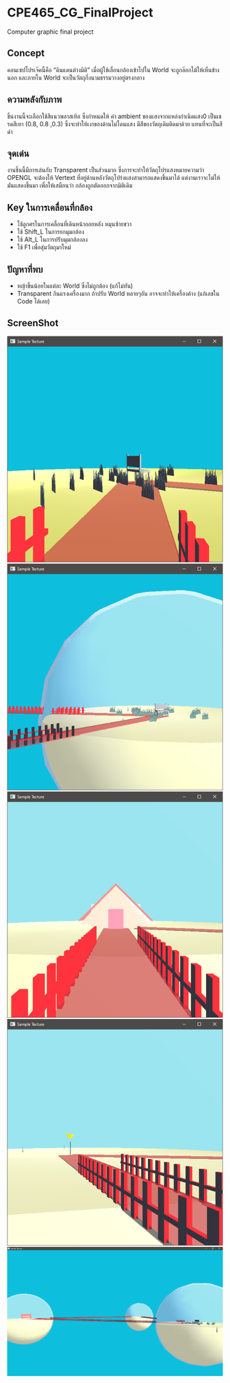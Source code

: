 # CPE465_CG_FinalProject
Computer graphic final project



## Concept
คอนเซปโปรเจ๊คนี้คือ “ดินแดนต่างมิติ” เมื่อผู้ใช้เลื่อนกล้องเข้าไปใน World จะถูกล๊อกไม้ให้เห็นข้างนอก และภายใน World จะเป็นวัตถุกึ่งนามธรรมวางอยู่ตรงกลาง


## ความหลังกับภาพ
ชิ้นงานนี้จะเลือกใช้สีแนวพลาสเทิล ซึ่งกำหนดให้ ค่า ambient ของแสงจากแหล่งกำเนิดแสง0 เป็นเชรดสีเทา (0.8, 0.8 ,0.3) ซึ่งจะทำให้เงาของด้านไม่โดนแสง มีสีของวัตถุเดิมติดมาด้วย แทนที่จะเป็นสีดำ 

## จุดเด่น
งานชิ้นนี้มีการเล่นกับ Transparent เป็นส่วนมาก ซึ่งการจะทำให้วัตถุโปรแสงหมายความว่า OPENGL จะต้องให้ Vertext ที่อยู่ด้านหลังวัตถุโปร่งแสงสามารถแสดงขึ้นมาได้ แต่งานเราจะไม่ให้มันแสดงขึ้นมา เพื่อให้เสมือนว่า กล้องถูกตัดออกจากมิติเดิม 


## Key ในการเคลื่อนที่กล้อง
*   ใช้ลูกศรในการเคลื่อนที่เดินหน้าถอยหลัง หมุนซ้ายขวา
*   ใช้ Shift_L ในการยกมุมกล้อง
*   ใช้ Alt_L ในการปรับมุมกล้องลง
*   ใช้ F1 เพื่อสุ่มวัตถุมาใหม่


## ปัญหาที่พบ
*   หญ้าขึ้นน้อยในแต่ละ World ซึ่งไม่ถูกต้อง (แก้ไม่ทัน)
*   Transparent กินแรงเครื่องมาก ถ้าปรับ World หลายๆอัน อาจจะทำให้เครื่องค้าง (แก้เลขใน Code ได้เลย)


## ScreenShot
![alt_text](Docs/image1.png "")
![alt_text](Docs/image2.png "")
![alt_text](Docs/image3.png "")
![alt_text](Docs/image4.png "")
![alt_text](Docs/image5.png "")
